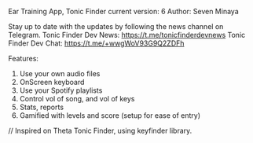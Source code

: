 Ear Training App, Tonic Finder
current version: 6
Author: Seven Minaya

Stay up to date with the updates by following the news channel on Telegram.
Tonic Finder Dev News: https://t.me/tonicfinderdevnews
Tonic Finder Dev Chat: https://t.me/+wwgWoV93G9Q2ZDFh

Features:
1. Use your own audio files
2. OnScreen keyboard
3. Use your Spotify playlists
4. Control vol of song, and vol of keys
5. Stats, reports
6. Gamified with levels and score (setup for ease of entry)


// Inspired on Theta Tonic Finder, using keyfinder library.